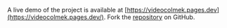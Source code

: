 A live demo of the project is available at [https://videocolmek.pages.dev](https://videocolmek.pages.dev/).
Fork the [repository](https://github.com/jojtoview) on GitHub.